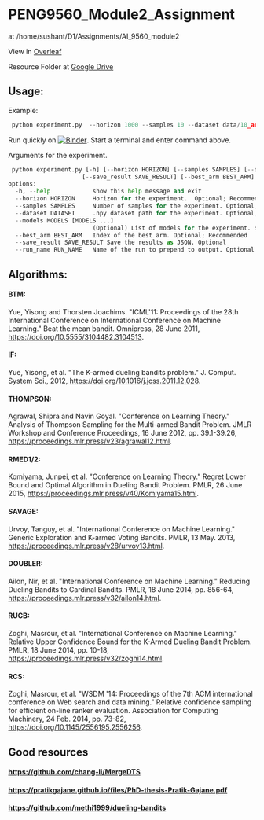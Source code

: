 # PENG9560_Module2_Assignment


at /home/sushant/D1/Assignments/AI_9560_module2


View in [Overleaf](https://www.overleaf.com/read/bpqxdfxbsxds#deab8a)

Resource Folder at [Google Drive](https://drive.google.com/drive/u/0/folders/1ZamN8_n0ETlPOtv5ehjcDv1lExfxLtVT)

## Usage:
Example:
```python
 python experiment.py  --horizon 1000 --samples 10 --dataset data/10_art.npy  --best_arm 0   --save_result true --run_name run1  --models RMED1 IF BTM DOUBLER THOMPSON
```
Run quickly on [![Binder](https://mybinder.org/badge_logo.svg)](https://mybinder.org/v2/gh/SushantGautam/PENG9560_Module2_Assignment/HEAD). Start a terminal and enter command above.

Arguments for the experiment.

```python
 python experiment.py [-h] [--horizon HORIZON] [--samples SAMPLES] [--dataset DATASET] [--models MODELS [MODELS ...]]
                     [--save_result SAVE_RESULT] [--best_arm BEST_ARM] [--run_name RUN_NAME]
options:
  -h, --help            show this help message and exit
  --horizon HORIZON     Horizon for the experiment.  Optional; Recommended to set
  --samples SAMPLES     Number of samples for the experiment. Optional; Recommended to set
  --dataset DATASET     .npy dataset path for the experiment. Optional; Recommended to set
  --models MODELS [MODELS ...]
                        (Optional) List of models for the experiment. Sets all by default: RMED1  RMED2 IF BTM DOUBLER SAVAGE RUCB RCS THOMPSON
  --best_arm BEST_ARM   Index of the best arm. Optional; Recommended
  --save_result SAVE_RESULT Save the results as JSON. Optional
  --run_name RUN_NAME   Name of the run to prepend to output. Optional
```


## Algorithms:


#### BTM:
Yue, Yisong and Thorsten Joachims. "ICML'11: Proceedings of the 28th International Conference on International Conference on Machine Learning." Beat the mean bandit. Omnipress, 28 June 2011, https://doi.org/10.5555/3104482.3104513.

#### IF:
Yue, Yisong, et al. "The K-armed dueling bandits problem." J. Comput. System Sci., 2012, https://doi.org/10.1016/j.jcss.2011.12.028.

#### THOMPSON:
Agrawal, Shipra and Navin Goyal. "Conference on Learning Theory." Analysis of Thompson Sampling for the Multi-armed Bandit Problem. JMLR Workshop and Conference Proceedings, 16 June 2012, pp. 39.1-39.26, https://proceedings.mlr.press/v23/agrawal12.html.

#### RMED1/2:
Komiyama, Junpei, et al. "Conference on Learning Theory." Regret Lower Bound and Optimal Algorithm in Dueling Bandit Problem. PMLR, 26 June 2015, https://proceedings.mlr.press/v40/Komiyama15.html.

#### SAVAGE:
Urvoy, Tanguy, et al. "International Conference on Machine Learning." Generic Exploration and K-armed Voting Bandits. PMLR, 13 May. 2013, https://proceedings.mlr.press/v28/urvoy13.html.

#### DOUBLER:
Ailon, Nir, et al. "International Conference on Machine Learning." Reducing Dueling Bandits to Cardinal Bandits. PMLR, 18 June 2014, pp. 856-64, https://proceedings.mlr.press/v32/ailon14.html.

#### RUCB:
Zoghi, Masrour, et al. "International Conference on Machine Learning." Relative Upper Confidence Bound for the K-Armed Dueling Bandit Problem. PMLR, 18 June 2014, pp. 10-18, https://proceedings.mlr.press/v32/zoghi14.html.

#### RCS:
Zoghi, Masrour, et al. "WSDM '14: Proceedings of the 7th ACM international conference on Web search and data mining." Relative confidence sampling for efficient on-line ranker evaluation. Association for Computing Machinery, 24 Feb. 2014, pp. 73-82, https://doi.org/10.1145/2556195.2556256.


## Good resources
#### https://github.com/chang-li/MergeDTS
#### https://pratikgajane.github.io/files/PhD-thesis-Pratik-Gajane.pdf
#### https://github.com/methi1999/dueling-bandits

